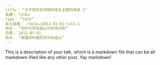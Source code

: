 ```yaml
---
title： “关于您所在领域的相关主题的演讲 1”
收藏： Talks
type： “Talk”
永久链接： /talks/2012-03-01-talk-1
地点： “加州大学旧金山分校测试系”
日期： 2012-03-01
地点： “美国加利福尼亚州旧金山”
---
```


This is a description of your talk, which is a markdown file that can be all markdown-ified like any other post. Yay markdown!
